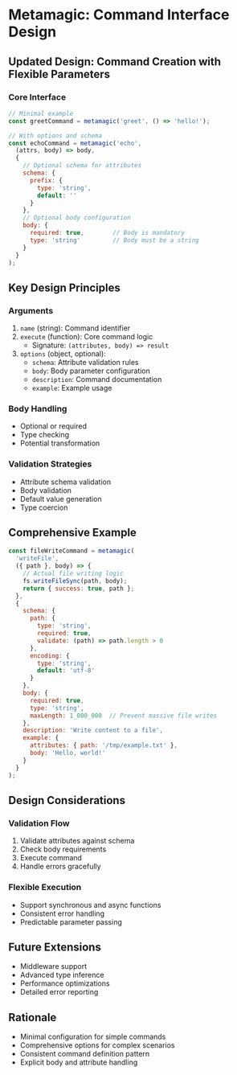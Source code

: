 # Metamagic: Command Interface Design

## Updated Design: Command Creation with Flexible Parameters

### Core Interface

```javascript
// Minimal example
const greetCommand = metamagic('greet', () => 'hello!');

// With options and schema
const echoCommand = metamagic('echo', 
  (attrs, body) => body, 
  {
    // Optional schema for attributes
    schema: {
      prefix: {
        type: 'string',
        default: ''
      }
    },
    // Optional body configuration
    body: {
      required: true,        // Body is mandatory
      type: 'string'         // Body must be a string
    }
  }
);
```

## Key Design Principles

### Arguments
1. `name` (string): Command identifier
2. `execute` (function): Core command logic
   - Signature: `(attributes, body) => result`
3. `options` (object, optional): 
   - `schema`: Attribute validation rules
   - `body`: Body parameter configuration
   - `description`: Command documentation
   - `example`: Example usage

### Body Handling
- Optional or required
- Type checking
- Potential transformation

### Validation Strategies
- Attribute schema validation
- Body validation
- Default value generation
- Type coercion

## Comprehensive Example

```javascript
const fileWriteCommand = metamagic(
  'writeFile', 
  ({ path }, body) => {
    // Actual file writing logic
    fs.writeFileSync(path, body);
    return { success: true, path };
  },
  {
    schema: {
      path: {
        type: 'string',
        required: true,
        validate: (path) => path.length > 0
      },
      encoding: {
        type: 'string',
        default: 'utf-8'
      }
    },
    body: {
      required: true,
      type: 'string',
      maxLength: 1_000_000  // Prevent massive file writes
    },
    description: 'Write content to a file',
    example: {
      attributes: { path: '/tmp/example.txt' },
      body: 'Hello, world!'
    }
  }
);
```

## Design Considerations

### Validation Flow
1. Validate attributes against schema
2. Check body requirements
3. Execute command
4. Handle errors gracefully

### Flexible Execution
- Support synchronous and async functions
- Consistent error handling
- Predictable parameter passing

## Future Extensions
- Middleware support
- Advanced type inference
- Performance optimizations
- Detailed error reporting

## Rationale
- Minimal configuration for simple commands
- Comprehensive options for complex scenarios
- Consistent command definition pattern
- Explicit body and attribute handling